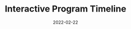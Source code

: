 ---
title: Interactive Program Timeline
description: Created a visual timeline to highlight a year-long formation program with the Vatican’s Dicastery for Communication. Collaborated with fellow participants on design and aesthetics, and developed engaging content to capture and share the program’s journey.
tags:
  - Webflow
  - Interactive Design
  - UX/UI
  - Visual Storytelling
  - project
link: https://faith-communication-program-timeline.webflow.io
image: faithcommunication.jpeg
date: 2022-02-22
---